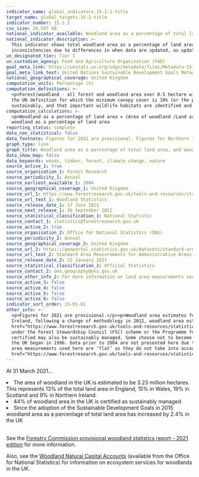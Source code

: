 ```yaml
---
indicator_name: global_indicators.15-1-1-title
target_name: global_targets.15-1-title
indicator_number: 15.1.1
csv_size: 18.597 kB
national_indicator_available: Woodland area as a percentage of total land area, and woodland area certified as sustainably managed as a percentage of total land area
national_indicator_description: >-
  This indicator shows total woodland area as a percentage of land area, and the area of woodland that is certified against agreed environmental standards as a percentage of land area. While the data presented by the UN uses the same source as we present here,  there may be some
  inconsistencies due to differences in when data are updated, as updated data may include revisions for earlier years.
un_designated_tier: Tier I
un_custodian_agency: Food and Agriculture Organization (FAO)
goal_meta_link: https://unstats.un.org/sdgs/metadata/files/Metadata-15-01-01.pdf
goal_meta_link_text: United Nations Sustainable Development Goals Metadata (PDF 379 KB)
national_geographical_coverage: United Kingdom
computation_units: Percentage (%)
computation_definitions: >-
  <p>Forest/woodland - all forest and woodland area over 0.5 hectare with a minimum of 20% canopy cover (25% in Northern Ireland) (or the potential to achieve it) and a minimum width of 20 metres, including areas of new planting, clearfell, windblow and restocked areas. This differs from
  the UN definition for which the minimum canopy cover is 10% (or the potential to achieve it) <p>Woodland certification - Woodland certification assesses management practices against agreed environmental standards. Certification requires that wood products are harvested legally and
  sustainably, and that important wildlife habitats are identified and are not negatively impacted by management.  Woodland certification schemes promote good forest practice and are used to demonstrate that wood or wood products come from well-managed forests.
computation_calculations: >-
  <p>Woodland as a percentage of land area = (Area of woodland /Land area ) * 100 <p> Certified woodland as a percentage of land area = (Area of certified woodland / Land area) * 100 <p> Non-certified woodland as a percentage of land area = Woodland as a percentage of land area - Certified
  woodland as a percentage of land area
reporting_status: complete
data_non_statistical: false
data_footnote: Figures for 2021 are provisional. Figures for Northern Ireland and the UK are not shown prior to 2013 due to a change in methodology.
graph_type: line
graph_title: Woodland area as a percentage of total land area, and woodland area certified as sustainably managed as a percentage of total land area 
data_show_map: false
data_keywords: woods, timber, forest, climate change, nature
source_active_1: true
source_organisation_1: Forest Research
source_periodicity_1: Annual
source_earliest_available_1: 2004
source_geographical_coverage_1: United Kingdom
source_url_1: https://www.forestresearch.gov.uk/tools-and-resources/statistics/statistics-by-topic/woodland-statistics/
source_url_text_1: Woodland Statistics
source_release_date_1: 17 June 2021
source_next_release_1: 30 September 2021
source_statistical_classification_1: National Statistic 
source_contact_1: statistics@forestresearch.gov.uk
source_active_2: true
source_organisation_2: Office for National Statistics (ONS)
source_periodicity_2: Annual
source_geographical_coverage_2: United Kingdom
source_url_2: https://geoportal.statistics.gov.uk/datasets/standard-area-measurements-latest-for-administrative-areas-in-the-united-kingdom/about
source_url_text_2: Standard Area Measurements for Administrative Areas (Latest)
source_release_date_2: 22 January 2021
source_statistical_classification_2: Official Statistics
source_contact_2: ons.geography@ons.gov.uk
source_other_info_2: For more information on land area measurements see the Standard Area Measurements User Guide 2019, found in the zip file in the link to the data source.
source_active_3: false
source_active_4: false
source_active_5: false
source_active_6: false
indicator_sort_order: 15-01-01
other_info: >-
  <p>Figures for 2021 are provisional.</p><p>Woodland area estimates for Great Britain are based on the <a href="https://data.gov.uk/dataset/cd748245-e68c-41e4-bb1a-4728bc64163c/national-forest-inventory-woodland-england-2018">National Forest Inventory (NFI) Woodland map</a>. For Northern
  Ireland, following a change of methodology in 2012, woodland area estimates are based on the Northern Ireland Woodland Register. Figures for Northern Ireland (total and non-certified) and the whole of the UK (total and non-certified) prior to 2013 are available at <a
  href="https://www.forestresearch.gov.uk/tools-and-resources/statistics/statistics-by-topic/woodland-statistics/">Forest Research</a>, but are not shown here, as estimates before the change in methodology are not directly comparable to those after.<p>All certified woodland is certified
  under the Forest Stewardship Council (FSC) scheme or the Programme for the Endorsement of Forest Certification (PEFC) scheme, with many woodlands certified under both. Certified woodland areas are often used as an indicator of sustainable forest management, however, woodland that is not
  certified may also be sustainably managed. Some choose not to become certified because there is a cost involved in getting certified and there may be little incentive for woodland owners to get their woodlands certified if timber production is not a major objective.<p>Certification in
  the UK began in 1996. Data prior to 2004 are not presented here due to differences in methodology, which mean the data are not directly comparable.<p>New certificates may relate to existing woodland that was not previously certified, or to newly planted areas. <p>The land area and forest
  area measurements used here are ‘flat’ as they do not take into account variations in relief e.g. mountains and valleys.</p><p> For further information on the methodology and quality of woodland area estimates please see the Quality Report on the Forest Research <a
  href="https://www.forestresearch.gov.uk/tools-and-resources/statistics/statistics-by-topic/woodland-statistics/">Resources page</a>. Data follows the UN specification for this indicator. This indicator has been identified in collaboration with topic experts.
---
```

 At 31 March 2021...

<li>The area of woodland in the UK is estimated to be 3.23 million hectares. This represents 13% of the total land area in England, 15% in Wales, 19% in Scotland and 9% in Northern Ireland.</li>
<li>44% of woodland area in the UK is certified as sustainably managed</li>
<li>Since the adoption of the Sustainable Development Goals in 2015 woodland area as a percentage of total land area has increased by 2.4% in the UK</li>
<br>
    
See the [Forestry Commission provisional woodland statistics report - 2021 edition](https://www.forestresearch.gov.uk/tools-and-resources/statistics/statistics-by-topic/woodland-statistics/) for more information.
    
Also, see the [Woodland Natural Capital Accounts](https://www.ons.gov.uk/economy/environmentalaccounts/bulletins/woodlandnaturalcapitalaccountsuk/2020) (available from the Office for National Statistics) for information on ecosystem services for woodlands in the UK.
